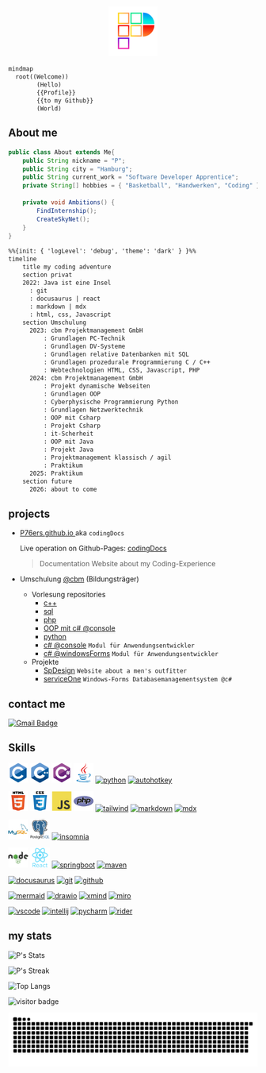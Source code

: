 <p align="center">
<img src="./github.png" alt="logo" width="100px" height="100px">
</p>




```mermaid
mindmap
  root((Welcome))
        (Hello)
        {{Profile}}
        {{to my Github}}
        (World)
```

## About me


```java
public class About extends Me{
    public String nickname = "P";
    public String city = "Hamburg";
    public String current_work = "Software Developer Apprentice";
    private String[] hobbies = { "Basketball", "Handwerken", "Coding" };

    private void Ambitions() {
        FindInternship();
        CreateSkyNet();
    }
}
```


```mermaid
%%{init: { 'logLevel': 'debug', 'theme': 'dark' } }%%
timeline
    title my coding adventure
    section privat
    2022: Java ist eine Insel
      : git
      : docusaurus | react
      : markdown | mdx
      : html, css, Javascript
    section Umschulung 
      2023: cbm Projektmanagement GmbH
          : Grundlagen PC-Technik
          : Grundlagen DV-Systeme
          : Grundlagen relative Datenbanken mit SQL
          : Grundlagen prozedurale Programmierung C / C++
          : Webtechnologien HTML, CSS, Javascript, PHP
      2024: cbm Projektmanagement GmbH
          : Projekt dynamische Webseiten
          : Grundlagen OOP
          : Cyberphysische Programmierung Python
          : Grundlagen Netzwerktechnik
          : OOP mit Csharp
          : Projekt Csharp
          : it-Scherheit
          : OOP mit Java
          : Projekt Java
          : Projektmanagement klassisch / agil
          : Praktikum
      2025: Praktikum
    section future
      2026: about to come
```

## projects
- [P76ers.github.io ](https://github.com/P76ers/P76ers.github.io) aka `codingDocs`
  
  Live operation on Github-Pages: [codingDocs](https://p76ers.github.io/)
  > Documentation Website about my Coding-Experience
- Umschulung [@cbm](https://cbm-projektmanagement.de/) (Bildungsträger)
  - Vorlesung repositories 
    - [c++](https://github.com/P76ers/cpp)
    - [sql](https://github.com/P76ers/sql)
    - [php](https://github.com/P76ers/php)
    - [OOP mit c# @console](https://github.com/P76ers/cSharp) 
    - [python](https://github.com/P76ers/python)
    - [c# @console](https://github.com/P76ers/CSharpAdvancedConsole) `Modul für Anwendungsentwickler`
    - [c# @windowsForms](https://github.com/P76ers/cSharpWindowsForms) `Modul für Anwendungsentwickler`
  - Projekte
    - [SpDesign](https://github.com/P76ers/SpDesign)  `Website about a men's outfitter`
    - [serviceOne](https://github.com/P76ers/ServiceOne)  `Windows-Forms Databasemanagementsystem @c#`

## contact me

[![Gmail Badge](https://img.shields.io/badge/-Gmail-d14836?style=flat-square&logo=Gmail&logoColor=white&link=mail@jayrajroshan1@gmail.com)](mailto:mail@prwz.maiwandi@gmail.com)

## Skills


<div> 
    <a href="https://devdocs.io/c/"><img src="https://raw.githubusercontent.com/devicons/devicon/master/icons/c/c-original.svg" alt="c" width="40" height="40"/></a>
  <a href="https://devdocs.io/cpp/"><img src="https://raw.githubusercontent.com/devicons/devicon/master/icons/cplusplus/cplusplus-original.svg" alt="cplusplus" width="40" height="40"/></a> 
  <a href="https://learn.microsoft.com/de-de/dotnet/csharp/"><img src="https://raw.githubusercontent.com/devicons/devicon/master/icons/csharp/csharp-original.svg" alt="csharp" width="40" height="40"/></a>   
  <a href="https://www.oracle.com/java/"><img src="https://raw.githubusercontent.com/devicons/devicon/master/icons/java/java-original.svg" alt="java" width="40" height="40"/></a>
  <a href="https://www.python.org/"><img src="https://upload.wikimedia.org/wikipedia/commons/thumb/c/c3/Python-logo-notext.svg/1869px-Python-logo-notext.svg.png" alt="python" width="40" height="40"/></a>
  <a href="https://www.autohotkey.com/"><img src="https://icons.veryicon.com/png/o/business/vscode-program-item-icon/autohotkey.png" alt="autohotkey" width="40" height="40"/></a>
  <br>

  <a href="https://html.spec.whatwg.org/multipage/"><img src="https://raw.githubusercontent.com/devicons/devicon/master/icons/html5/html5-original-wordmark.svg" alt="html5" width="40" height="40"/></a> 
  <a href="https://www.w3.org/Style/CSS/Overview.en.html"><img src="https://raw.githubusercontent.com/devicons/devicon/master/icons/css3/css3-original-wordmark.svg" alt="css3" width="40" height="40"/></a>
  <a href="https://developer.mozilla.org/en-US/docs/Web/JavaScript"><img src="https://raw.githubusercontent.com/devicons/devicon/master/icons/javascript/javascript-original.svg" alt="javascript" width="40" height="40"/></a> 
    <a href="https://www.php.net/"><img src="https://raw.githubusercontent.com/devicons/devicon/master/icons/php/php-original.svg" alt="php" width="40" height="40"/></a>
  <a href="https://tailwindcss.com/"><img src="https://www.vectorlogo.zone/logos/tailwindcss/tailwindcss-icon.svg" alt="tailwind" width="40" height="40"/></a>
  <a href="https://www.markdownguide.org/"><img src="https://grafxflow.co.uk/storage/app/uploads/public/5ad/e5b/d9b/thumb_891_566_0_0_0_auto.png" alt="markdown" height="40"/></a>
  <a href="https://mdxjs.com/"><img src="https://www.svgrepo.com/show/354053/mdx.svg" alt="mdx" width="40" height="40"/> </a>
  <br>

  <a href="https://www.mysql.com/de/"><img src="https://raw.githubusercontent.com/devicons/devicon/master/icons/mysql/mysql-original-wordmark.svg" alt="mysql" width="40" height="40"/></a>
  <a href="https://www.postgresql.org/"><img src="https://raw.githubusercontent.com/devicons/devicon/master/icons/postgresql/postgresql-original-wordmark.svg" alt="postgresql" width="40" height="40"/></a> 
  <a href="https://insomnia.rest/"><img src="https://www.svgrepo.com/show/353904/insomnia.svg" alt="insomnia" width="40" height="40"/></a> <br>

  <a href="https://nodejs.org/en"><img src="https://raw.githubusercontent.com/devicons/devicon/master/icons/nodejs/nodejs-original-wordmark.svg" alt="nodejs" width="40" height="40"/></a> 
  <a href="https://react.dev/"><img src="https://raw.githubusercontent.com/devicons/devicon/master/icons/react/react-original-wordmark.svg" alt="react" width="40" height="40"/></a> 
  <a href="https://spring.io/"><img src="https://repository-images.githubusercontent.com/224387520/cec4b2c7-85e1-4d88-b664-8dcf6bdab0a3" alt="springboot" width="40" height="40"/></a> 
  <a href="https://maven.apache.org/"><img src="https://www.svgrepo.com/show/373829/maven.svg" alt="maven" width="40" height="40"/></a><br>

  <a href="https://docusaurus.io/"><img src="https://docusaurus.io/img/docusaurus_keytar.svg" alt="docusaurus" width="40" height="40"/></a>
  <a href="https://git-scm.com/"><img src="https://git-scm.com/images/logos/downloads/Git-Icon-1788C.png" alt="git" width="40" height="40"/></a> 
  <a href="https://github.com/"><img src="https://www.svgrepo.com/show/475654/github-color.svg" alt="github" width="40" height="40"/></a> <br>

  <a href="https://mermaid.js.org/"><img src="https://media.dev.to/cdn-cgi/image/width=1080,height=1080,fit=cover,gravity=auto,format=auto/https%3A%2F%2Fdev-to-uploads.s3.amazonaws.com%2Fuploads%2Farticles%2Fnquzpg7otfuyrhjyhvhp.png" alt="mermaid" width="40" height="40"/></a> 
  <a href="https://app.diagrams.net/"><img src="https://upload.wikimedia.org/wikipedia/commons/thumb/3/3e/Diagrams.net_Logo.svg/768px-Diagrams.net_Logo.svg.png" alt="drawio" width="40" height="40"/></a>
  <a href="https://xmind.app/"><img src="https://upload.wikimedia.org/wikipedia/commons/thumb/1/13/Antu_xmind.svg/1200px-Antu_xmind.svg.png" alt="xmind" width="40" height="40"/></a>
  <a href="https://miro.com/de/"><img src="https://asset.brandfetch.io/idAnDTFapY/idYC5f2L1X.png" alt="miro" width="40" height="40"/></a> <br>

  <a href="https://code.visualstudio.com/"><img src="https://cdn.worldvectorlogo.com/logos/visual-studio-code-1.svg" alt="vscode" width="40" height="40"/></a>
  <a href="https://www.jetbrains.com/de-de/idea/"><img src="https://upload.wikimedia.org/wikipedia/commons/thumb/9/9c/IntelliJ_IDEA_Icon.svg/2048px-IntelliJ_IDEA_Icon.svg.png" alt="intellij" width="40" height="40"/></a>
  <a href="https://www.jetbrains.com/de-de/pycharm/"><img src="https://upload.wikimedia.org/wikipedia/commons/thumb/1/1d/PyCharm_Icon.svg/1024px-PyCharm_Icon.svg.png" alt="pycharm" width="40" height="40"/></a>
  <a href="https://www.jetbrains.com/de-de/rider/"><img src="https://upload.wikimedia.org/wikipedia/commons/6/6e/JetBrains_Rider_Icon.svg" alt="rider" width="40" height="40"/></a> 
</div>

## my stats

![P's Stats](https://github-readme-stats.vercel.app/api?username=p76ers&theme=radical&show_icons=true&hide_border=false&count_private=true)

![P's Streak](https://github-readme-streak-stats.herokuapp.com/?user=p76ers&theme=radical&hide_border=false)

![Top Langs](https://github-readme-stats.vercel.app/api/top-langs/?username=p76ers&layout=compact&theme=radical&hide_border=false)

![visitor badge](https://visitor-badge.laobi.icu/badge?page_id=p76ers.visitor-badge&left_color=lightgreen&right_color=orangered) 

<picture>
  <source media="(prefers-color-scheme: dark)" srcset="https://raw.githubusercontent.com/p76ers/p76ers/output/github-contribution-grid-snake-dark.svg">
  <source media="(prefers-color-scheme: light)" srcset="https://raw.githubusercontent.com/p76ers/p76ers/output/github-contribution-grid-snake.svg">
  <img alt="github contribution grid snake animation" src="https://raw.githubusercontent.com/p76ers/p76ers/output/github-contribution-grid-snake.svg">
</picture>
